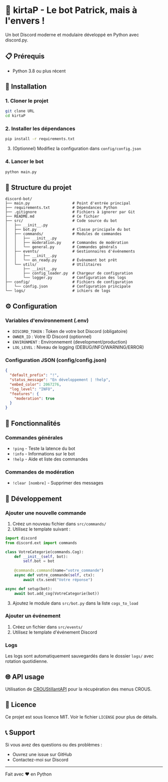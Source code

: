 # 🤖 kirtaP - Le bot Patrick, mais à l'envers !

Un bot Discord moderne et modulaire développé en Python avec discord.py.

## 📋 Prérequis

- Python 3.8 ou plus récent

## 🚀 Installation

### 1. Cloner le projet
```bash
git clone URL
cd kirtaP
```

### 2. Installer les dépendances
```bash
pip install -r requirements.txt
```

3. (Optionnel) Modifiez la configuration dans `config/config.json`

### 4. Lancer le bot
```bash
python main.py
```

## 📁 Structure du projet

```
discord-bot/
├── main.py                   # Point d'entrée principal
├── requirements.txt          # Dépendances Python
├── .gitignore                # Fichiers à ignorer par Git
├── README.md                 # Ce fichier
├── src/                      # Code source du bot
│   ├── __init__.py
│   ├── bot.py                # Classe principale du bot
│   ├── commands/             # Modules de commandes
│   │   ├── __init__.py
│   │   ├── moderation.py     # Commandes de modération
│   │   └── general.py        # Commandes générals
│   ├── events/               # Gestionnaires d'événements
│   │   ├── __init__.py
│   │   └── on_ready.py       # Événement bot prêt
│   └── utils/                # Utilitaires
│       ├── __init__.py
│       ├── config_loader.py  # Chargeur de configuration
│       └── logger.py         # Configuration des logs
├── config/                   # Fichiers de configuration
│   └── config.json           # Configuration principale
└── logs/                     # ichiers de logs
```

## ⚙️ Configuration

### Variables d'environnement (.env)
- `DISCORD_TOKEN` : Token de votre bot Discord (obligatoire)
- `OWNER_ID` : Votre ID Discord (optionnel)
- `ENVIRONMENT` : Environnement (development/production)
- `LOG_LEVEL` : Niveau de logging (DEBUG/INFO/WARNING/ERROR)

### Configuration JSON (config/config.json)
```json
{
  "default_prefix": "!",
  "status_message": "En développement | !help",
  "embed_color": 2067276,
  "log_level": "INFO",
  "features": {
    "moderation": true
  }
}
```

## 🎯 Fonctionnalités

### Commandes générales
- `!ping` - Teste la latence du bot
- `!info` - Informations sur le bot
- `!help` - Aide et liste des commandes

### Commandes de modération
- `!clear [nombre]` - Supprimer des messages

## 🔧 Développement

### Ajouter une nouvelle commande
1. Créez un nouveau fichier dans `src/commands/`
2. Utilisez le template suivant :

```python
import discord
from discord.ext import commands

class VotreCategorie(commands.Cog):
    def __init__(self, bot):
        self.bot = bot
    
    @commands.command(name="votre_commande")
    async def votre_commande(self, ctx):
        await ctx.send("Votre réponse")

async def setup(bot):
    await bot.add_cog(VotreCategorie(bot))
```

3. Ajoutez le module dans `src/bot.py` dans la liste `cogs_to_load`

### Ajouter un événement
1. Créez un fichier dans `src/events/`
2. Utilisez le template d'événement Discord

### Logs
Les logs sont automatiquement sauvegardés dans le dossier `logs/` avec rotation quotidienne.

## 🌐 API usage
Utilisation de [CROUStillantAPI](https://api.croustillant.menu/) pour la récupération des menus CROUS.

## 📝 Licence
Ce projet est sous licence MIT. Voir le fichier `LICENSE` pour plus de détails.

## 📞 Support

Si vous avez des questions ou des problèmes :
- Ouvrez une issue sur GitHub
- Contactez-moi sur Discord

---
Fait avec ❤️ en Python
